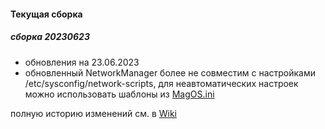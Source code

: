 #### Текущая сборка
##### сборка 20230623
* обновления на 23.06.2023
* обновленный NetworkManager более не совместим с настройками /etc/sysconfig/network-scripts, для неавтоматических настроек можно использовать шаблоны из [MagOS.ini](https://github.com/magos-linux/magos-linux/blob/master/make_MagOS/files/patches/flash/MagOS-Data/MagOS.ini)

полную историю изменений см. в [Wiki](https://github.com/magos-linux/magos-linux/wiki/История)
